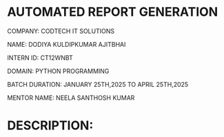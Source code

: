 # AUTOMATED REPORT GENERATION

COMPANY: CODTECH IT SOLUTIONS

NAME: DODIYA KULDIPKUMAR AJITBHAI

INTERN ID: CT12WNBT

DOMAIN: PYTHON PROGRAMMING

BATCH DURATION: JANUARY 25TH,2025 TO APRIL 25TH,2025

MENTOR NAME: NEELA SANTHOSH KUMAR

# DESCRIPTION:
